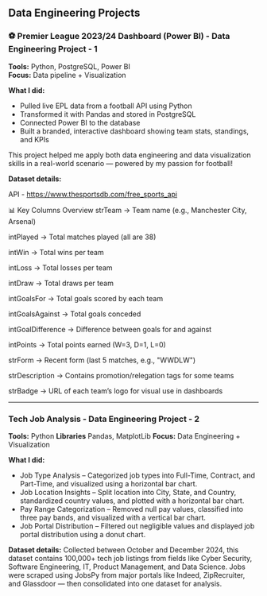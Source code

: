 Data Engineering Projects 
---------------------------------------------------------------------------------------------

### ⚽ Premier League 2023/24 Dashboard (Power BI) - Data Engineering Project - 1

**Tools:** Python, PostgreSQL, Power BI  
**Focus:** Data pipeline + Visualization

**What I did:**
- Pulled live EPL data from a football API using Python
- Transformed it with Pandas and stored in PostgreSQL
- Connected Power BI to the database
- Built a branded, interactive dashboard showing team stats, standings, and KPIs

This project helped me apply both data engineering and data visualization skills in a real-world scenario — powered by my passion for football!

**Dataset details:**

API - https://www.thesportsdb.com/free_sports_api

📊 Key Columns Overview
strTeam	-> Team name (e.g., Manchester City, Arsenal)

intPlayed -> Total matches played (all are 38)

intWin -> Total wins per team

intLoss	-> Total losses per team

intDraw	-> Total draws per team

intGoalsFor	-> Total goals scored by each team

intGoalsAgainst	-> Total goals conceded

intGoalDifference -> Difference between goals for and against

intPoints -> Total points earned (W=3, D=1, L=0)

strForm	-> Recent form (last 5 matches, e.g., "WWDLW")

strDescription	-> Contains promotion/relegation tags for some teams

strBadge -> URL of each team’s logo for visual use in dashboards

---------------------------------------------------------------------------------------------
### Tech Job Analysis - Data Engineering Project - 2

**Tools:** Python
**Libraries** Pandas, MatplotLib
**Focus:** Data Engineering + Visualization

**What I did:**
- Job Type Analysis – Categorized job types into Full-Time, Contract, and Part-Time, and visualized using a horizontal bar chart.
- Job Location Insights – Split location into City, State, and Country, standardized country values, and plotted with a horizontal bar chart.
- Pay Range Categorization – Removed null pay values, classified into three pay bands, and visualized with a vertical bar chart.
- Job Portal Distribution – Filtered out negligible values and displayed job portal distribution using a donut chart.

**Dataset details:**
Collected between October and December 2024, this dataset contains 100,000+ tech job listings from fields like Cyber Security, Software Engineering, IT, Product Management, and Data Science.
Jobs were scraped using JobsPy from major portals like Indeed, ZipRecruiter, and Glassdoor — then consolidated into one dataset for analysis.
